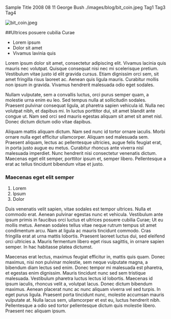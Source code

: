 Sample Title
2008 08 11
George Bush
./images/blog/bit_coin.jpeg
Tag1
Tag3
Tag4

![bit_coin.jpeg](./images/blog/bit_coin.jpeg)

##Ultrices posuere cubilia Curae

* Lorem ipsum
* Dolor sit amet
* Vivamus lavinia quis

Lorem ipsum dolor sit amet, consectetur adipiscing elit. Vivamus lacinia quis mauris nec volutpat. Quisque consequat nisi nec mi scelerisque pretium. Vestibulum vitae justo id elit gravida cursus. Etiam dignissim orci sem, sit amet fringilla risus laoreet ac. Aenean quis ligula mauris. Curabitur mollis non ipsum in gravida. Vivamus hendrerit malesuada odio eget sodales.

Nullam vulputate, sem a convallis luctus, orci purus semper quam, a molestie urna enim eu leo. Sed tempus nulla at sollicitudin sodales. Praesent pulvinar consequat ligula, at pharetra sapien vehicula id. Nulla nec volutpat nibh, et dapibus mi. In luctus porttitor dui, sit amet blandit ante congue ut. Nam sed orci sed mauris egestas aliquam sit amet sit amet nisl. Donec dictum dictum odio vitae dapibus.

Aliquam mattis aliquam dictum. Nam sed nunc id tortor ornare iaculis. Morbi ornare nulla eget efficitur ullamcorper. Aliquam sed malesuada sem. Praesent aliquam, lectus ac pellentesque ultricies, augue felis feugiat erat, in porta justo augue eu metus. Curabitur rhoncus ante viverra nisl malesuada imperdiet. Nunc hendrerit nisi consectetur venenatis dictum. Maecenas eget elit semper, porttitor ipsum et, semper libero. Pellentesque a erat ac tellus tincidunt bibendum vitae et justo.

### Maecenas eget elit semper

1. Lorem
1. Ipsum
1. Dolor

Duis venenatis velit sapien, vitae sodales est tempor ultrices. Nulla et commodo erat. Aenean pulvinar egestas nunc et vehicula. Vestibulum ante ipsum primis in faucibus orci luctus et ultrices posuere cubilia Curae; Ut eu mollis metus. Aenean sodales tellus vitae neque rutrum tempus sit amet condimentum arcu. Nam at ligula ac mauris tincidunt commodo. Cras fringilla erat at urna mattis lobortis. Praesent laoreet luctus dui, sed eleifend orci ultricies a. Mauris fermentum libero eget risus sagittis, in ornare sapien semper. In hac habitasse platea dictumst.

Maecenas erat lectus, maximus feugiat efficitur in, mattis quis quam. Donec maximus, nisi non pulvinar molestie, sem neque vulputate magna, a bibendum diam lectus sed enim. Donec tempor mi malesuada est pharetra, et egestas enim dignissim. Mauris tincidunt nunc sed sem tristique malesuada. Vestibulum pharetra luctus lectus id lobortis. Maecenas id ipsum iaculis, rhoncus velit a, volutpat lacus. Donec dictum bibendum maximus. Aenean placerat nunc ac nunc aliquam viverra vel sed turpis. In eget purus ligula. Praesent porta tincidunt nunc, molestie accumsan mauris vulputate at. Nulla lacus sem, ullamcorper et est eu, luctus hendrerit nibh. Pellentesque a odio sed tortor pellentesque dictum quis molestie libero. Praesent nec aliquam ipsum.